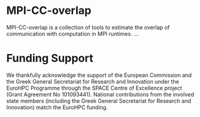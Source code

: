 # MPI-CC-overlap
MPI-CC-overlap is a collection of tools to estimate the overlap of communication with computation in MPI runtimes. 
... 

# Funding Support
We thankfully acknowledge the support of the European Commission and the
Greek General Secretariat for Research and Innovation under the EuroHPC
Programme through the SPACE Centre of Excellence project (Grant Agreement No 101093441).
National contributions from the involved state members (including the Greek
General Secretariat for Research and Innovation) match the EuroHPC
funding.
